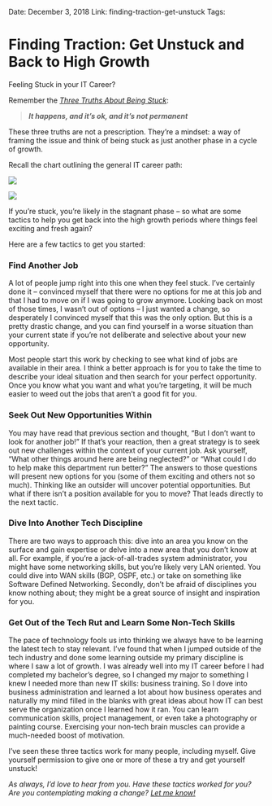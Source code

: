 Date: December 3, 2018
Link: finding-traction-get-unstuck
Tags:




Finding Traction: Get Unstuck and Back to High Growth
=====================================================

Feeling Stuck in your IT Career?

Remember the [_Three Truths About Being Stuck_](/three-truths-about-being-stuck/):

> **_It happens, and it’s ok, and it’s not permanent_**

These three truths are not a prescription. They’re a mindset: a way of framing the issue and think of being stuck as just another phase in a cycle of growth.

Recall the chart outlining the general IT career path:

![](/wp-content/uploads/2019/11/Image-10.jpg?resize=1024%2C768&ssl=1)

![](/wp-content/uploads/2019/11/Image-10.jpg?resize=1024%2C768&ssl=1)

If you’re stuck, you’re likely in the stagnant phase – so what are some tactics to help you get back into the high growth periods where things feel exciting and fresh again?

Here are a few tactics to get you started:

### Find Another Job

A lot of people jump right into this one when they feel stuck. I’ve certainly done it – convinced myself that there were no options for me at this job and that I had to move on if I was going to grow anymore. Looking back on most of those times, I wasn’t out of options – I just wanted a change, so desperately I convinced myself that this was the only option. But this is a pretty drastic change, and you can find yourself in a worse situation than your current state if you’re not deliberate and selective about your new opportunity.

Most people start this work by checking to see what kind of jobs are available in their area. I think a better approach is for you to take the time to describe your ideal situation and then search for your perfect opportunity. Once you know what you want and what you’re targeting, it will be much easier to weed out the jobs that aren’t a good fit for you.

### Seek Out New Opportunities Within

You may have read that previous section and thought, “But I don’t want to look for another job!” If that’s your reaction, then a great strategy is to seek out new challenges within the context of your current job. Ask yourself, “What other things around here are being neglected?” or “What could I do to help make this department run better?” The answers to those questions will present new options for you (some of them exciting and others not so much). Thinking like an outsider will uncover potential opportunities. But what if there isn’t a position available for you to move? That leads directly to the next tactic.

### Dive Into Another Tech Discipline

There are two ways to approach this: dive into an area you know on the surface and gain expertise or delve into a new area that you don’t know at all. For example, if you’re a jack-of-all-trades system administrator, you might have some networking skills, but you’re likely very LAN oriented. You could dive into WAN skills (BGP, OSPF, etc.) or take on something like Software Defined Networking. Secondly, don’t be afraid of disciplines you know nothing about; they might be a great source of insight and inspiration for you.

### Get Out of the Tech Rut and Learn Some Non-Tech Skills

The pace of technology fools us into thinking we always have to be learning the latest tech to stay relevant. I’ve found that when I jumped outside of the tech industry and done some learning outside my primary discipline is where I saw a lot of growth. I was already well into my IT career before I had completed my bachelor’s degree, so I changed my major to something I knew I needed more than new IT skills: business training. So I dove into business administration and learned a lot about how business operates and naturally my mind filled in the blanks with great ideas about how IT can best serve the organization once I learned how it ran. You can learn communication skills, project management, or even take a photography or painting course. Exercising your non-tech brain muscles can provide a much-needed boost of motivation.

I’ve seen these three tactics work for many people, including myself. Give yourself permission to give one or more of these a try and get yourself unstuck!

_As always, I’d love to hear from you. Have these tactics worked for you? Are you contemplating making a change?_ [_Let me know!_](mailto:ken@elevaros.com)
